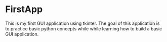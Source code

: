 # FirstApp
This is my first GUI application using tkinter. The goal of this application is to practice basic python concepts while while learning how to build a basic GUI application. 
